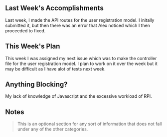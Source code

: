 ## Last Week's Accomplishments
Last week, I made the API routes for the user registration model. I initally submitted it, but then there was an error that Alex noticed which I then proceeded to fixed. 


## This Week's Plan
This week I was assigned my next issue which was to make the controller file for the user registration model. I plan to work on it over the week but it may be difficult as I have alot of tests next week.


## Anything Blocking?
My lack of knowledge of Javascript and the excessive workload of RPI.



## Notes

> This is an optional section for any sort of information that does not fall under any of the other categories.
